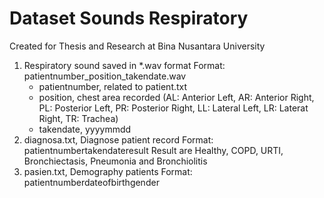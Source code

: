 # Dataset Sounds Respiratory

Created for Thesis and Research at Bina Nusantara University

1. Respiratory sound saved in *.wav format
Format: patientnumber_position_takendate.wav
    - patientnumber, related to patient.txt
    - position, chest area recorded (AL: Anterior Left, AR: Anterior Right, PL: Posterior Left, PR: Posterior Right, LL: Lateral Left, LR: Laterat Right, TR: Trachea)
    - takendate, yyyymmdd
2. diagnosa.txt, Diagnose patient record
Format: patientnumber<tab>takendate<tab>result
Result are Healthy, COPD, URTI, Bronchiectasis, Pneumonia and Bronchiolitis
3. pasien.txt, Demography patients
Format: patientnumber<tab>dateofbirth<tab>gender     

